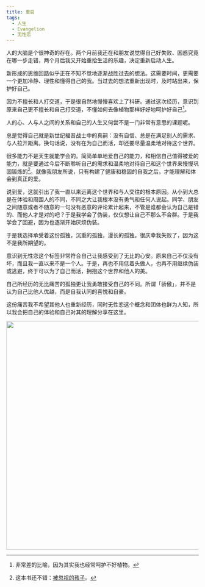 ```yaml
---
title: 重启
tags:
  - 人生
  - Evangelion
  - 无性恋
---
```


人的大脑是个很神奇的存在。两个月前我还在和朋友说觉得自己好失败、困惑究竟在哪一步走错，两个月后我又开始重拾生活的乐趣，决定重新启动人生。

新形成的思维回路似乎正在不知不觉地逐渐战胜过去的想法。这需要时间，更需要一个更加冷静、理性和懂得自己的我。当过去的想法重新出现时，及时站出来，保护好自己。

因为不擅长和人打交道，于是很自然地慢慢喜欢上了科研。通过这次经历，意识到原来自己更不擅长和自己打交道，不懂如何去像植物那样好好地呵护好自己[^1]。

人的心、人与人之间的关系和自己的人生又何尝不是一门非常有意思的课题呢。

总是觉得自己就是新世纪福音战士中的真嗣：没有自信、总是在满足别人的需求、与人拉开距离。换句话说，没有在为自己而活，却还要尽量温柔地对待这个世界。

很多能力不是天生就能学会的。简简单单地爱自己的能力，和相信自己值得被爱的能力，就是要通过今后不断聆听自己的需求和温柔地对待自己和这个世界来慢慢巩固锻炼的[^2]。就像我朋友所说，只有构建了健康和稳固的自我之后，才能理解和体会到真正的爱。

说到爱，这就引出了我一直以来远离这个世界和与人交往的根本原因。从小到大总是在体验和周围人的不同，不同之大让我根本没有勇气和任何人说起。同学、朋友之间随意或者不随意的一句没有恶意的评论累计起来，不管是谁都会认为自己是错的、而他人才是对的吧？于是我学会了伪装，仅仅想让自己不那么不合群。于是我学会了回避，因为也逐渐开始厌烦伪装。

于是我选择承受着这份孤独，沉重的孤独，漫长的孤独。很庆幸我失败了，因为这不是我所期望的。

意识到无性恋这个标签非常符合自己让我感受到了无比的心安。原来自己不仅没有坏，而且我一直以来不是一个人。于是，再也不用低着头做人，也再不用继续伪装或逃避，终于可以为了自己而活，拥抱这个世界和他人的美。

自己所经历的无比痛苦的孤独更让我勇敢接受自己的不同。所谓「骄傲」，并不是认为自己比他人优越，而是自我认同的喜悦和自豪。

这份痛苦我不希望其他人也重新经历，同时无性恋这个概念和团体也鲜为人知，所以我会把自己的体验和自己对其的理解分享在这里。

<img src="/assets/images/2020/08/ace.jpg" width="600px" />

[^1]: 非常差的比喻，因为其实我也经常呵护不好植物。

[^2]: 这本书还不错：[被忽视的孩子](https://book.douban.com/subject/30358363)。
